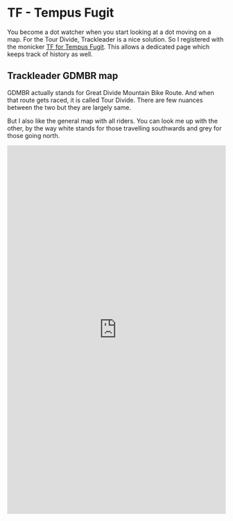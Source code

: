 # TF - Tempus Fugit

You become a dot watcher when you start looking at a dot moving on a map. For the Tour Divide, Trackleader is a nice solution. So I registered with the monicker [TF for Tempus Fugit](https://trackleaders.com/dividei.php?name=Tempus_Fugit). This allows a dedicated page which keeps track of history as well.

## Trackleader GDMBR map

GDMBR actually stands for Great Divide Mountain Bike Route. And when that route gets raced, it is called Tour Divide. There are few nuances between the two but they are largely same.

But I also like the general map with all riders. You can look me up with the other, by the way white stands for those travelling southwards and grey for those going north.

<iframe src="https://trackleaders.com/dividef.php" frameborder="0" width="100%" height="850" allowfullscreen></iframe>

